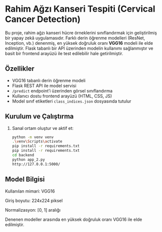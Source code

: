 # Rahim Ağzı Kanseri Tespiti (Cervical Cancer Detection)

Bu proje, rahim ağzı kanseri hücre örneklerini sınıflandırmak için geliştirilmiş bir yapay zekâ uygulamasıdır. Farklı derin öğrenme modelleri (ResNet, Inception, vb.) denenmiş, en yüksek doğruluk oranı **VGG16** modeli ile elde edilmiştir. Flask tabanlı bir API üzerinden modelin kullanımı sağlanmıştır ve basit bir frontend arayüzü ile test edilebilir hale getirilmiştir.

## Özellikler
- VGG16 tabanlı derin öğrenme modeli
- Flask REST API ile model servisi
- `/predict` endpoint’i üzerinden görsel sınıflandırma
- Kullanıcı dostu frontend arayüzü (HTML, CSS, JS)
- Model sınıf etiketleri `class_indices.json` dosyasında tutulur

## Kurulum ve Çalıştırma
1. Sanal ortam oluştur ve aktif et:
   ```bash
   python -m venv venv
   .\venv\Scripts\activate
   pip install -r requirements.txt
   pip install -r requirements.txt
   cd backend
   python app_2.py
   http://127.0.0.1:5000/


## Model Bilgisi

Kullanılan mimari: VGG16

Giriş boyutu: 224x224 piksel

Normalizasyon: [0, 1] aralığı

Denenen modeller arasında en yüksek doğruluk oranı VGG16 ile elde edilmiştir.
